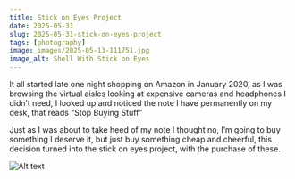 ```yaml
---
title: Stick on Eyes Project
date: 2025-05-31
slug: 2025-05-31-stick-on-eyes-project
tags: [photography]
image: images/2025-05-13-111751.jpg
image_alt: Shell With Stick on Eyes
---
```


It all started late one night shopping on Amazon in January 2020, as I was browsing the virtual aisles looking at expensive cameras and headphones I didn’t need, I looked up and noticed the note I have permanently on my desk, that reads “Stop Buying Stuff”

Just as I was about to take heed of my note I thought no, I’m going to buy something I deserve it, but just buy something cheap and cheerful, this decision turned into the stick on eyes project, with the purchase of these.

![Alt text](https://blog.larrieknights.com/images/stick-on-eyes.jpg)
